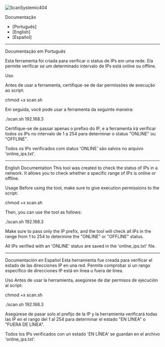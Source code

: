 ![ScanSystemic404](https://i.imgur.com/Yy7vv6j.png)



Documentação
- [Português]
- [English]
- [Español]
----------------------------------
Documentação em Português

Esta ferramenta foi criada para verificar o status de IPs em uma rede. Ela permite verificar se um determinado intervalo de IPs está online ou offline.

Uso

Antes de usar a ferramenta, certifique-se de dar permissões de execução ao script:


chmod +x scan.sh


Em seguida, você pode usar a ferramenta da seguinte maneira:

./scan.sh 192.168.3

Certifique-se de passar apenas o prefixo do IP, e a ferramenta irá verificar todos os IPs no intervalo de 1 a 254 para determinar o status "ONLINE" ou "OFFLINE".


Todos os IPs verificados com status 'ONLINE' são salvos no arquivo 'online_ips.txt'.


----------------------------------


English Documentation
This tool was created to check the status of IPs in a network. It allows you to check whether a specific range of IPs is online or offline.

Usage
Before using the tool, make sure to give execution permissions to the script:

chmod +x scan.sh


Then, you can use the tool as follows:

./scan.sh 192.168.3

Make sure to pass only the IP prefix, and the tool will check all IPs in the range from 1 to 254 to determine the "ONLINE" or "OFFLINE" status.


All IPs verified with an 'ONLINE' status are saved in the 'online_ips.txt' file.


----------------------------------


Documentación en Español
Esta herramienta fue creada para verificar el estado de las direcciones IP en una red. Permite comprobar si un rango específico de direcciones IP está en línea u fuera de línea.

Uso
Antes de usar la herramienta, asegúrese de dar permisos de ejecución al script:


chmod +x scan.sh


./scan.sh 192.168.3


Asegúrese de pasar solo el prefijo de la IP y la herramienta verificará todas las IP en el rango del 1 al 254 para determinar el estado "EN LÍNEA" o "FUERA DE LÍNEA".


Todos los IPs verificados con un estado 'EN LÍNEA' se guardan en el archivo 'online_ips.txt'.
